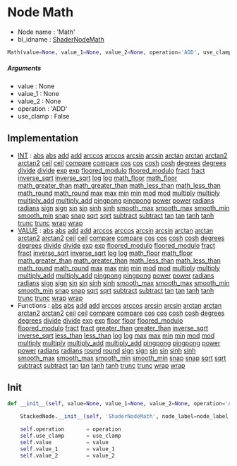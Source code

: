 # Node Math

- Node name : 'Math'
- bl_idname : [ShaderNodeMath](https://docs.blender.org/api/current/bpy.types.ShaderNodeMath.html)


``` python
Math(value=None, value_1=None, value_2=None, operation='ADD', use_clamp=False, node_label=None, node_color=None)
```
##### Arguments

- value : None
- value_1 : None
- value_2 : None
- operation : 'ADD'
- use_clamp : False

## Implementation

- [INT](/docs/GeoNodes/INT.md) : [abs](/docs/GeoNodes/socket_INT.md#abs) [abs](/docs/GeoNodes/socket_INT.md#abs) [add](/docs/GeoNodes/socket_INT.md#add) [add](/docs/GeoNodes/socket_INT.md#add) [arccos](/docs/GeoNodes/socket_INT.md#arccos) [arccos](/docs/GeoNodes/socket_INT.md#arccos) [arcsin](/docs/GeoNodes/socket_INT.md#arcsin) [arcsin](/docs/GeoNodes/socket_INT.md#arcsin) [arctan](/docs/GeoNodes/socket_INT.md#arctan) [arctan](/docs/GeoNodes/socket_INT.md#arctan) [arctan2](/docs/GeoNodes/socket_INT.md#arctan2) [arctan2](/docs/GeoNodes/socket_INT.md#arctan2) [ceil](/docs/GeoNodes/socket_INT.md#ceil) [ceil](/docs/GeoNodes/socket_INT.md#ceil) [compare](/docs/GeoNodes/socket_INT.md#compare) [compare](/docs/GeoNodes/socket_INT.md#compare) [cos](/docs/GeoNodes/socket_INT.md#cos) [cos](/docs/GeoNodes/socket_INT.md#cos) [cosh](/docs/GeoNodes/socket_INT.md#cosh) [cosh](/docs/GeoNodes/socket_INT.md#cosh) [degrees](/docs/GeoNodes/socket_INT.md#degrees) [degrees](/docs/GeoNodes/socket_INT.md#degrees) [divide](/docs/GeoNodes/socket_INT.md#divide) [divide](/docs/GeoNodes/socket_INT.md#divide) [exp](/docs/GeoNodes/socket_INT.md#exp) [exp](/docs/GeoNodes/socket_INT.md#exp) [floored_modulo](/docs/GeoNodes/socket_INT.md#floored_modulo) [floored_modulo](/docs/GeoNodes/socket_INT.md#floored_modulo) [fract](/docs/GeoNodes/socket_INT.md#fract) [fract](/docs/GeoNodes/socket_INT.md#fract) [inverse_sqrt](/docs/GeoNodes/socket_INT.md#inverse_sqrt) [inverse_sqrt](/docs/GeoNodes/socket_INT.md#inverse_sqrt) [log](/docs/GeoNodes/socket_INT.md#log) [log](/docs/GeoNodes/socket_INT.md#log) [math_floor](/docs/GeoNodes/socket_INT.md#math_floor) [math_floor](/docs/GeoNodes/socket_INT.md#math_floor) [math_greater_than](/docs/GeoNodes/socket_INT.md#math_greater_than) [math_greater_than](/docs/GeoNodes/socket_INT.md#math_greater_than) [math_less_than](/docs/GeoNodes/socket_INT.md#math_less_than) [math_less_than](/docs/GeoNodes/socket_INT.md#math_less_than) [math_round](/docs/GeoNodes/socket_INT.md#math_round) [math_round](/docs/GeoNodes/socket_INT.md#math_round) [max](/docs/GeoNodes/socket_INT.md#max) [max](/docs/GeoNodes/socket_INT.md#max) [min](/docs/GeoNodes/socket_INT.md#min) [min](/docs/GeoNodes/socket_INT.md#min) [mod](/docs/GeoNodes/socket_INT.md#mod) [mod](/docs/GeoNodes/socket_INT.md#mod) [multiply](/docs/GeoNodes/socket_INT.md#multiply) [multiply](/docs/GeoNodes/socket_INT.md#multiply) [multiply_add](/docs/GeoNodes/socket_INT.md#multiply_add) [multiply_add](/docs/GeoNodes/socket_INT.md#multiply_add) [pingpong](/docs/GeoNodes/socket_INT.md#pingpong) [pingpong](/docs/GeoNodes/socket_INT.md#pingpong) [power](/docs/GeoNodes/socket_INT.md#power) [power](/docs/GeoNodes/socket_INT.md#power) [radians](/docs/GeoNodes/socket_INT.md#radians) [radians](/docs/GeoNodes/socket_INT.md#radians) [sign](/docs/GeoNodes/socket_INT.md#sign) [sign](/docs/GeoNodes/socket_INT.md#sign) [sin](/docs/GeoNodes/socket_INT.md#sin) [sin](/docs/GeoNodes/socket_INT.md#sin) [sinh](/docs/GeoNodes/socket_INT.md#sinh) [sinh](/docs/GeoNodes/socket_INT.md#sinh) [smooth_max](/docs/GeoNodes/socket_INT.md#smooth_max) [smooth_max](/docs/GeoNodes/socket_INT.md#smooth_max) [smooth_min](/docs/GeoNodes/socket_INT.md#smooth_min) [smooth_min](/docs/GeoNodes/socket_INT.md#smooth_min) [snap](/docs/GeoNodes/socket_INT.md#snap) [snap](/docs/GeoNodes/socket_INT.md#snap) [sqrt](/docs/GeoNodes/socket_INT.md#sqrt) [sqrt](/docs/GeoNodes/socket_INT.md#sqrt) [subtract](/docs/GeoNodes/socket_INT.md#subtract) [subtract](/docs/GeoNodes/socket_INT.md#subtract) [tan](/docs/GeoNodes/socket_INT.md#tan) [tan](/docs/GeoNodes/socket_INT.md#tan) [tanh](/docs/GeoNodes/socket_INT.md#tanh) [tanh](/docs/GeoNodes/socket_INT.md#tanh) [trunc](/docs/GeoNodes/socket_INT.md#trunc) [trunc](/docs/GeoNodes/socket_INT.md#trunc) [wrap](/docs/GeoNodes/socket_INT.md#wrap) [wrap](/docs/GeoNodes/socket_INT.md#wrap)
- [VALUE](/docs/GeoNodes/VALUE.md) : [abs](/docs/GeoNodes/socket_VALUE.md#abs) [abs](/docs/GeoNodes/socket_VALUE.md#abs) [add](/docs/GeoNodes/socket_VALUE.md#add) [add](/docs/GeoNodes/socket_VALUE.md#add) [arccos](/docs/GeoNodes/socket_VALUE.md#arccos) [arccos](/docs/GeoNodes/socket_VALUE.md#arccos) [arcsin](/docs/GeoNodes/socket_VALUE.md#arcsin) [arcsin](/docs/GeoNodes/socket_VALUE.md#arcsin) [arctan](/docs/GeoNodes/socket_VALUE.md#arctan) [arctan](/docs/GeoNodes/socket_VALUE.md#arctan) [arctan2](/docs/GeoNodes/socket_VALUE.md#arctan2) [arctan2](/docs/GeoNodes/socket_VALUE.md#arctan2) [ceil](/docs/GeoNodes/socket_VALUE.md#ceil) [ceil](/docs/GeoNodes/socket_VALUE.md#ceil) [compare](/docs/GeoNodes/socket_VALUE.md#compare) [compare](/docs/GeoNodes/socket_VALUE.md#compare) [cos](/docs/GeoNodes/socket_VALUE.md#cos) [cos](/docs/GeoNodes/socket_VALUE.md#cos) [cosh](/docs/GeoNodes/socket_VALUE.md#cosh) [cosh](/docs/GeoNodes/socket_VALUE.md#cosh) [degrees](/docs/GeoNodes/socket_VALUE.md#degrees) [degrees](/docs/GeoNodes/socket_VALUE.md#degrees) [divide](/docs/GeoNodes/socket_VALUE.md#divide) [divide](/docs/GeoNodes/socket_VALUE.md#divide) [exp](/docs/GeoNodes/socket_VALUE.md#exp) [exp](/docs/GeoNodes/socket_VALUE.md#exp) [floored_modulo](/docs/GeoNodes/socket_VALUE.md#floored_modulo) [floored_modulo](/docs/GeoNodes/socket_VALUE.md#floored_modulo) [fract](/docs/GeoNodes/socket_VALUE.md#fract) [fract](/docs/GeoNodes/socket_VALUE.md#fract) [inverse_sqrt](/docs/GeoNodes/socket_VALUE.md#inverse_sqrt) [inverse_sqrt](/docs/GeoNodes/socket_VALUE.md#inverse_sqrt) [log](/docs/GeoNodes/socket_VALUE.md#log) [log](/docs/GeoNodes/socket_VALUE.md#log) [math_floor](/docs/GeoNodes/socket_VALUE.md#math_floor) [math_floor](/docs/GeoNodes/socket_VALUE.md#math_floor) [math_greater_than](/docs/GeoNodes/socket_VALUE.md#math_greater_than) [math_greater_than](/docs/GeoNodes/socket_VALUE.md#math_greater_than) [math_less_than](/docs/GeoNodes/socket_VALUE.md#math_less_than) [math_less_than](/docs/GeoNodes/socket_VALUE.md#math_less_than) [math_round](/docs/GeoNodes/socket_VALUE.md#math_round) [math_round](/docs/GeoNodes/socket_VALUE.md#math_round) [max](/docs/GeoNodes/socket_VALUE.md#max) [max](/docs/GeoNodes/socket_VALUE.md#max) [min](/docs/GeoNodes/socket_VALUE.md#min) [min](/docs/GeoNodes/socket_VALUE.md#min) [mod](/docs/GeoNodes/socket_VALUE.md#mod) [mod](/docs/GeoNodes/socket_VALUE.md#mod) [multiply](/docs/GeoNodes/socket_VALUE.md#multiply) [multiply](/docs/GeoNodes/socket_VALUE.md#multiply) [multiply_add](/docs/GeoNodes/socket_VALUE.md#multiply_add) [multiply_add](/docs/GeoNodes/socket_VALUE.md#multiply_add) [pingpong](/docs/GeoNodes/socket_VALUE.md#pingpong) [pingpong](/docs/GeoNodes/socket_VALUE.md#pingpong) [power](/docs/GeoNodes/socket_VALUE.md#power) [power](/docs/GeoNodes/socket_VALUE.md#power) [radians](/docs/GeoNodes/socket_VALUE.md#radians) [radians](/docs/GeoNodes/socket_VALUE.md#radians) [sign](/docs/GeoNodes/socket_VALUE.md#sign) [sign](/docs/GeoNodes/socket_VALUE.md#sign) [sin](/docs/GeoNodes/socket_VALUE.md#sin) [sin](/docs/GeoNodes/socket_VALUE.md#sin) [sinh](/docs/GeoNodes/socket_VALUE.md#sinh) [sinh](/docs/GeoNodes/socket_VALUE.md#sinh) [smooth_max](/docs/GeoNodes/socket_VALUE.md#smooth_max) [smooth_max](/docs/GeoNodes/socket_VALUE.md#smooth_max) [smooth_min](/docs/GeoNodes/socket_VALUE.md#smooth_min) [smooth_min](/docs/GeoNodes/socket_VALUE.md#smooth_min) [snap](/docs/GeoNodes/socket_VALUE.md#snap) [snap](/docs/GeoNodes/socket_VALUE.md#snap) [sqrt](/docs/GeoNodes/socket_VALUE.md#sqrt) [sqrt](/docs/GeoNodes/socket_VALUE.md#sqrt) [subtract](/docs/GeoNodes/socket_VALUE.md#subtract) [subtract](/docs/GeoNodes/socket_VALUE.md#subtract) [tan](/docs/GeoNodes/socket_VALUE.md#tan) [tan](/docs/GeoNodes/socket_VALUE.md#tan) [tanh](/docs/GeoNodes/socket_VALUE.md#tanh) [tanh](/docs/GeoNodes/socket_VALUE.md#tanh) [trunc](/docs/GeoNodes/socket_VALUE.md#trunc) [trunc](/docs/GeoNodes/socket_VALUE.md#trunc) [wrap](/docs/GeoNodes/socket_VALUE.md#wrap) [wrap](/docs/GeoNodes/socket_VALUE.md#wrap)
- Functions : [abs](/docs/GeoNodes/GeoNodesTree.md#abs) [abs](/docs/GeoNodes/GeoNodesTree.md#abs) [add](/docs/GeoNodes/GeoNodesTree.md#add) [add](/docs/GeoNodes/GeoNodesTree.md#add) [arccos](/docs/GeoNodes/GeoNodesTree.md#arccos) [arccos](/docs/GeoNodes/GeoNodesTree.md#arccos) [arcsin](/docs/GeoNodes/GeoNodesTree.md#arcsin) [arcsin](/docs/GeoNodes/GeoNodesTree.md#arcsin) [arctan](/docs/GeoNodes/GeoNodesTree.md#arctan) [arctan](/docs/GeoNodes/GeoNodesTree.md#arctan) [arctan2](/docs/GeoNodes/GeoNodesTree.md#arctan2) [arctan2](/docs/GeoNodes/GeoNodesTree.md#arctan2) [ceil](/docs/GeoNodes/GeoNodesTree.md#ceil) [ceil](/docs/GeoNodes/GeoNodesTree.md#ceil) [compare](/docs/GeoNodes/GeoNodesTree.md#compare) [compare](/docs/GeoNodes/GeoNodesTree.md#compare) [cos](/docs/GeoNodes/GeoNodesTree.md#cos) [cos](/docs/GeoNodes/GeoNodesTree.md#cos) [cosh](/docs/GeoNodes/GeoNodesTree.md#cosh) [cosh](/docs/GeoNodes/GeoNodesTree.md#cosh) [degrees](/docs/GeoNodes/GeoNodesTree.md#degrees) [degrees](/docs/GeoNodes/GeoNodesTree.md#degrees) [divide](/docs/GeoNodes/GeoNodesTree.md#divide) [divide](/docs/GeoNodes/GeoNodesTree.md#divide) [exp](/docs/GeoNodes/GeoNodesTree.md#exp) [exp](/docs/GeoNodes/GeoNodesTree.md#exp) [floor](/docs/GeoNodes/GeoNodesTree.md#floor) [floor](/docs/GeoNodes/GeoNodesTree.md#floor) [floored_modulo](/docs/GeoNodes/GeoNodesTree.md#floored_modulo) [floored_modulo](/docs/GeoNodes/GeoNodesTree.md#floored_modulo) [fract](/docs/GeoNodes/GeoNodesTree.md#fract) [fract](/docs/GeoNodes/GeoNodesTree.md#fract) [greater_than](/docs/GeoNodes/GeoNodesTree.md#greater_than) [greater_than](/docs/GeoNodes/GeoNodesTree.md#greater_than) [inverse_sqrt](/docs/GeoNodes/GeoNodesTree.md#inverse_sqrt) [inverse_sqrt](/docs/GeoNodes/GeoNodesTree.md#inverse_sqrt) [less_than](/docs/GeoNodes/GeoNodesTree.md#less_than) [less_than](/docs/GeoNodes/GeoNodesTree.md#less_than) [log](/docs/GeoNodes/GeoNodesTree.md#log) [log](/docs/GeoNodes/GeoNodesTree.md#log) [max](/docs/GeoNodes/GeoNodesTree.md#max) [max](/docs/GeoNodes/GeoNodesTree.md#max) [min](/docs/GeoNodes/GeoNodesTree.md#min) [min](/docs/GeoNodes/GeoNodesTree.md#min) [mod](/docs/GeoNodes/GeoNodesTree.md#mod) [mod](/docs/GeoNodes/GeoNodesTree.md#mod) [multiply](/docs/GeoNodes/GeoNodesTree.md#multiply) [multiply](/docs/GeoNodes/GeoNodesTree.md#multiply) [multiply_add](/docs/GeoNodes/GeoNodesTree.md#multiply_add) [multiply_add](/docs/GeoNodes/GeoNodesTree.md#multiply_add) [pingpong](/docs/GeoNodes/GeoNodesTree.md#pingpong) [pingpong](/docs/GeoNodes/GeoNodesTree.md#pingpong) [power](/docs/GeoNodes/GeoNodesTree.md#power) [power](/docs/GeoNodes/GeoNodesTree.md#power) [radians](/docs/GeoNodes/GeoNodesTree.md#radians) [radians](/docs/GeoNodes/GeoNodesTree.md#radians) [round](/docs/GeoNodes/GeoNodesTree.md#round) [round](/docs/GeoNodes/GeoNodesTree.md#round) [sign](/docs/GeoNodes/GeoNodesTree.md#sign) [sign](/docs/GeoNodes/GeoNodesTree.md#sign) [sin](/docs/GeoNodes/GeoNodesTree.md#sin) [sin](/docs/GeoNodes/GeoNodesTree.md#sin) [sinh](/docs/GeoNodes/GeoNodesTree.md#sinh) [sinh](/docs/GeoNodes/GeoNodesTree.md#sinh) [smooth_max](/docs/GeoNodes/GeoNodesTree.md#smooth_max) [smooth_max](/docs/GeoNodes/GeoNodesTree.md#smooth_max) [smooth_min](/docs/GeoNodes/GeoNodesTree.md#smooth_min) [smooth_min](/docs/GeoNodes/GeoNodesTree.md#smooth_min) [snap](/docs/GeoNodes/GeoNodesTree.md#snap) [snap](/docs/GeoNodes/GeoNodesTree.md#snap) [sqrt](/docs/GeoNodes/GeoNodesTree.md#sqrt) [sqrt](/docs/GeoNodes/GeoNodesTree.md#sqrt) [subtract](/docs/GeoNodes/GeoNodesTree.md#subtract) [subtract](/docs/GeoNodes/GeoNodesTree.md#subtract) [tan](/docs/GeoNodes/GeoNodesTree.md#tan) [tan](/docs/GeoNodes/GeoNodesTree.md#tan) [tanh](/docs/GeoNodes/GeoNodesTree.md#tanh) [tanh](/docs/GeoNodes/GeoNodesTree.md#tanh) [trunc](/docs/GeoNodes/GeoNodesTree.md#trunc) [trunc](/docs/GeoNodes/GeoNodesTree.md#trunc) [wrap](/docs/GeoNodes/GeoNodesTree.md#wrap) [wrap](/docs/GeoNodes/GeoNodesTree.md#wrap)

## Init

``` python
def __init__(self, value=None, value_1=None, value_2=None, operation='ADD', use_clamp=False, node_label=None, node_color=None):

    StackedNode.__init__(self, 'ShaderNodeMath', node_label=node_label, node_color=node_color)

    self.operation       = operation
    self.use_clamp       = use_clamp
    self.value           = value
    self.value_1         = value_1
    self.value_2         = value_2
```
